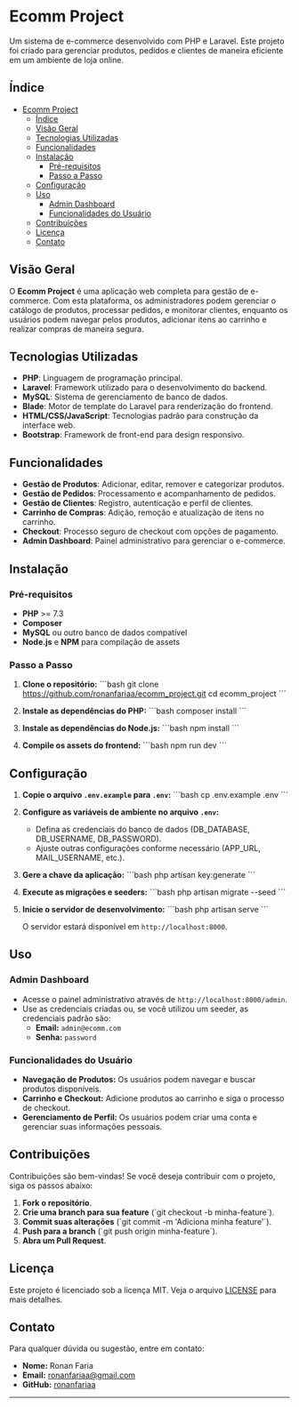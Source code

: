
# Ecomm Project


Um sistema de e-commerce desenvolvido com PHP e Laravel. Este projeto foi criado para gerenciar produtos, pedidos e clientes de maneira eficiente em um ambiente de loja online.

## Índice

- [Ecomm Project](#ecomm-project)
  - [Índice](#índice)
  - [Visão Geral](#visão-geral)
  - [Tecnologias Utilizadas](#tecnologias-utilizadas)
  - [Funcionalidades](#funcionalidades)
  - [Instalação](#instalação)
    - [Pré-requisitos](#pré-requisitos)
    - [Passo a Passo](#passo-a-passo)
  - [Configuração](#configuração)
  - [Uso](#uso)
    - [Admin Dashboard](#admin-dashboard)
    - [Funcionalidades do Usuário](#funcionalidades-do-usuário)
  - [Contribuições](#contribuições)
  - [Licença](#licença)
  - [Contato](#contato)

## Visão Geral

O **Ecomm Project** é uma aplicação web completa para gestão de e-commerce. Com esta plataforma, os administradores podem gerenciar o catálogo de produtos, processar pedidos, e monitorar clientes, enquanto os usuários podem navegar pelos produtos, adicionar itens ao carrinho e realizar compras de maneira segura.

## Tecnologias Utilizadas

- **PHP**: Linguagem de programação principal.
- **Laravel**: Framework utilizado para o desenvolvimento do backend.
- **MySQL**: Sistema de gerenciamento de banco de dados.
- **Blade**: Motor de template do Laravel para renderização do frontend.
- **HTML/CSS/JavaScript**: Tecnologias padrão para construção da interface web.
- **Bootstrap**: Framework de front-end para design responsivo.

## Funcionalidades

- **Gestão de Produtos**: Adicionar, editar, remover e categorizar produtos.
- **Gestão de Pedidos**: Processamento e acompanhamento de pedidos.
- **Gestão de Clientes**: Registro, autenticação e perfil de clientes.
- **Carrinho de Compras**: Adição, remoção e atualização de itens no carrinho.
- **Checkout**: Processo seguro de checkout com opções de pagamento.
- **Admin Dashboard**: Painel administrativo para gerenciar o e-commerce.

## Instalação

### Pré-requisitos

- **PHP** >= 7.3
- **Composer**
- **MySQL** ou outro banco de dados compatível
- **Node.js** e **NPM** para compilação de assets

### Passo a Passo

1. **Clone o repositório:**
   \`\`\`bash
   git clone https://github.com/ronanfariaa/ecomm_project.git
   cd ecomm_project
   \`\`\`

2. **Instale as dependências do PHP:**
   \`\`\`bash
   composer install
   \`\`\`

3. **Instale as dependências do Node.js:**
   \`\`\`bash
   npm install
   \`\`\`

4. **Compile os assets do frontend:**
   \`\`\`bash
   npm run dev
   \`\`\`

## Configuração

1. **Copie o arquivo `.env.example` para `.env`:**
   \`\`\`bash
   cp .env.example .env
   \`\`\`

2. **Configure as variáveis de ambiente no arquivo `.env`:**
   - Defina as credenciais do banco de dados (DB_DATABASE, DB_USERNAME, DB_PASSWORD).
   - Ajuste outras configurações conforme necessário (APP_URL, MAIL_USERNAME, etc.).

3. **Gere a chave da aplicação:**
   \`\`\`bash
   php artisan key:generate
   \`\`\`

4. **Execute as migrações e seeders:**
   \`\`\`bash
   php artisan migrate --seed
   \`\`\`

5. **Inicie o servidor de desenvolvimento:**
   \`\`\`bash
   php artisan serve
   \`\`\`

   O servidor estará disponível em `http://localhost:8000`.

## Uso

### Admin Dashboard

- Acesse o painel administrativo através de `http://localhost:8000/admin`.
- Use as credenciais criadas ou, se você utilizou um seeder, as credenciais padrão são:
  - **Email:** `admin@ecomm.com`
  - **Senha:** `password`

### Funcionalidades do Usuário

- **Navegação de Produtos:** Os usuários podem navegar e buscar produtos disponíveis.
- **Carrinho e Checkout:** Adicione produtos ao carrinho e siga o processo de checkout.
- **Gerenciamento de Perfil:** Os usuários podem criar uma conta e gerenciar suas informações pessoais.

## Contribuições

Contribuições são bem-vindas! Se você deseja contribuir com o projeto, siga os passos abaixo:

1. **Fork o repositório**.
2. **Crie uma branch para sua feature** (\`git checkout -b minha-feature\`).
3. **Commit suas alterações** (\`git commit -m 'Adiciona minha feature'\`).
4. **Push para a branch** (\`git push origin minha-feature\`).
5. **Abra um Pull Request**.

## Licença

Este projeto é licenciado sob a licença MIT. Veja o arquivo [LICENSE](LICENSE) para mais detalhes.

## Contato

Para qualquer dúvida ou sugestão, entre em contato:

- **Nome:** Ronan Faria
- **Email:** [ronanfariaa@gmail.com](mailto:ronanfariaa@gmail.com)
- **GitHub:** [ronanfariaa](https://github.com/ronanfariaa)

---

